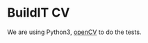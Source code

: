 # BuildIT CV
We are using Python3, [openCV](https://opencv-python-tutroals.readthedocs.io/en/latest/py_tutorials/py_feature2d/py_feature_homography/py_feature_homography.html#feature-homography) to do the tests. 
